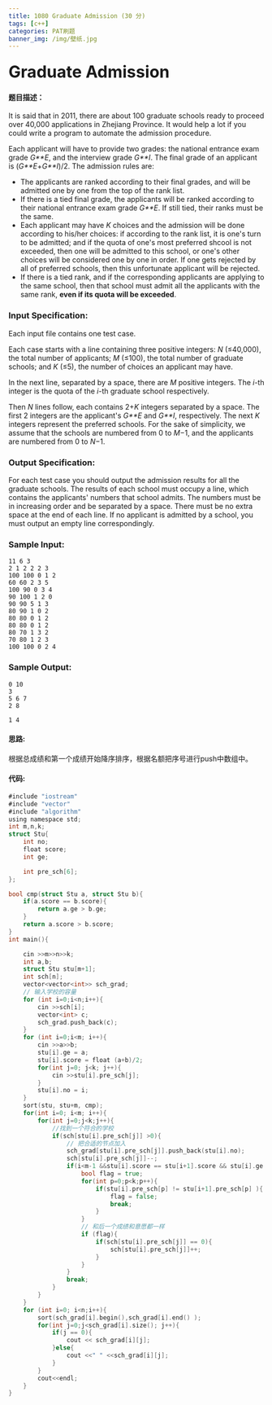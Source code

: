 ```yaml
---
title: 1080 Graduate Admission (30 分)
tags: [c++]
categories: PAT刷题
banner_img: /img/壁纸.jpg
---
```


### <font size=6px>Graduate Admission</font>

#### 题目描述：

It is said that in 2011, there are about 100 graduate schools ready to proceed over 40,000 applications in Zhejiang Province. It would help a lot if you could write a program to automate the admission procedure.

Each applicant will have to provide two grades: the national entrance exam grade *G**E*, and the interview grade *G**I*. The final grade of an applicant is (*G**E*+*G**I*)/2. The admission rules are:

- The applicants are ranked according to their final grades, and will be admitted one by one from the top of the rank list.
- If there is a tied final grade, the applicants will be ranked according to their national entrance exam grade *G**E*. If still tied, their ranks must be the same.
- Each applicant may have *K* choices and the admission will be done according to his/her choices: if according to the rank list, it is one's turn to be admitted; and if the quota of one's most preferred shcool is not exceeded, then one will be admitted to this school, or one's other choices will be considered one by one in order. If one gets rejected by all of preferred schools, then this unfortunate applicant will be rejected.
- If there is a tied rank, and if the corresponding applicants are applying to the same school, then that school must admit all the applicants with the same rank, **even if its quota will be exceeded**.

### Input Specification:

Each input file contains one test case.

Each case starts with a line containing three positive integers: *N* (≤40,000), the total number of applicants; *M* (≤100), the total number of graduate schools; and *K* (≤5), the number of choices an applicant may have.

In the next line, separated by a space, there are *M* positive integers. The *i*-th integer is the quota of the *i*-th graduate school respectively.

Then *N* lines follow, each contains 2+*K* integers separated by a space. The first 2 integers are the applicant's *G**E* and *G**I*, respectively. The next *K* integers represent the preferred schools. For the sake of simplicity, we assume that the schools are numbered from 0 to *M*−1, and the applicants are numbered from 0 to *N*−1.

### Output Specification:

For each test case you should output the admission results for all the graduate schools. The results of each school must occupy a line, which contains the applicants' numbers that school admits. The numbers must be in increasing order and be separated by a space. There must be no extra space at the end of each line. If no applicant is admitted by a school, you must output an empty line correspondingly.

### Sample Input:

```in
11 6 3
2 1 2 2 2 3
100 100 0 1 2
60 60 2 3 5
100 90 0 3 4
90 100 1 2 0
90 90 5 1 3
80 90 1 0 2
80 80 0 1 2
80 80 0 1 2
80 70 1 3 2
70 80 1 2 3
100 100 0 2 4
```

### Sample Output:

```out
0 10
3
5 6 7
2 8

1 4
```

#### 思路:

根据总成绩和第一个成绩开始降序排序，根据名额把序号进行push中数组中。

#### 代码:

```go
#include "iostream"
#include "vector"
#include "algorithm"
using namespace std;
int m,n,k;
struct Stu{
    int no;
    float score;
    int ge;

    int pre_sch[6];
};

bool cmp(struct Stu a, struct Stu b){
    if(a.score == b.score){
        return a.ge > b.ge;
    }
    return a.score > b.score;
}
int main(){

    cin >>m>>n>>k;
    int a,b;
    struct Stu stu[m+1];
    int sch[n];
    vector<vector<int>> sch_grad;
    // 输入学校的容量
    for (int i=0;i<n;i++){
        cin >>sch[i];
        vector<int> c;
        sch_grad.push_back(c);
    }
    for (int i=0;i<m; i++){
        cin >>a>>b;
        stu[i].ge = a;
        stu[i].score = float (a+b)/2;
        for(int j=0; j<k; j++){
            cin >>stu[i].pre_sch[j];
        }
        stu[i].no = i;
    }
    sort(stu, stu+m, cmp);
    for(int i=0; i<m; i++){
        for(int j=0;j<k;j++){
            //找到一个符合的学校
            if(sch[stu[i].pre_sch[j]] >0){
                // 把合适的节点加入
                sch_grad[stu[i].pre_sch[j]].push_back(stu[i].no);
                sch[stu[i].pre_sch[j]]--;
                if(i<m-1 &&stu[i].score == stu[i+1].score && stu[i].ge == stu[i+1].ge){
                    bool flag = true;
                    for(int p=0;p<k;p++){
                        if(stu[i].pre_sch[p] != stu[i+1].pre_sch[p] ){
                            flag = false;
                            break;
                        }
                    }
                    // 和后一个成绩和意愿都一样
                    if (flag){
                        if(sch[stu[i].pre_sch[j]] == 0){
                            sch[stu[i].pre_sch[j]]++;
                        }
                    }
                }
                break;
            }
        }
    }
    for (int i=0; i<n;i++){
        sort(sch_grad[i].begin(),sch_grad[i].end() );
        for(int j=0;j<sch_grad[i].size(); j++){
            if(j == 0){
                cout << sch_grad[i][j];
            }else{
                cout <<" " <<sch_grad[i][j];
            }
        }
        cout<<endl;
    }
}
```

